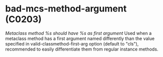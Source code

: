 # bad-mcs-method-argument (C0203)

*Metaclass method %s should have %s as first argument* Used when a
metaclass method has a first argument named differently than the value
specified in valid-classmethod-first-arg option (default to "cls"),
recommended to easily differentiate them from regular instance methods.
